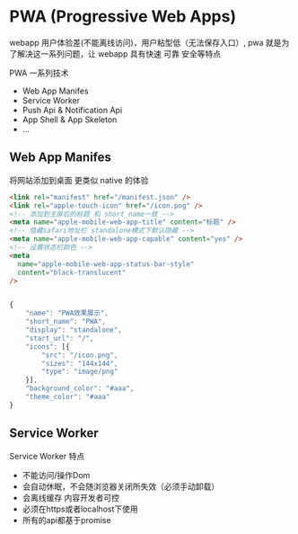 # PWA (Progressive Web Apps)

webapp 用户体验差(不能离线访问)，用户粘型低（无法保存入口）, pwa 就是为了解决这一系列问题，让 webapp 具有快速 可靠 安全等特点

PWA 一系列技术

- Web App Manifes
- Service Worker
- Push Api & Notification Api
- App Shell & App Skeleton
- ...

## Web App Manifes

将网站添加到桌面 更类似 native 的体验

```html
<link rel="manifest" href="/manifest.json" />
<link rel="apple-touch-icon" href="/icon.png" />
<!-- 添加到主屏后的标题 和 short_name一致 -->
<meta name="apple-mobile-web-app-title" content="标题" />
<!-- 隐藏safari地址栏 standalone模式下默认隐藏 -->
<meta name="apple-mobile-web-app-capable" content="yes" />
<!-- 设置状态栏颜色 -->
<meta
  name="apple-mobile-web-app-status-bar-style"
  content="black-translucent"
/>
```

```js

{
    "name": "PWA效果展示",
    "short_name": "PWA",
    "display": "standalone",
    "start_url": "/",
    "icons": [{
        "src": "/icon.png",
        "sizes": "144x144",
        "type": "image/png"
    }],
    "background_color": "#aaa",
    "theme_color": "#aaa"
}

```

## Service Worker
Service Worker 特点
- 不能访问/操作Dom
- 会自动休眠，不会随浏览器关闭所失效（必须手动卸载）
- 会离线缓存 内容开发者可控
- 必须在https或者localhost下使用
- 所有的api都基于promise
